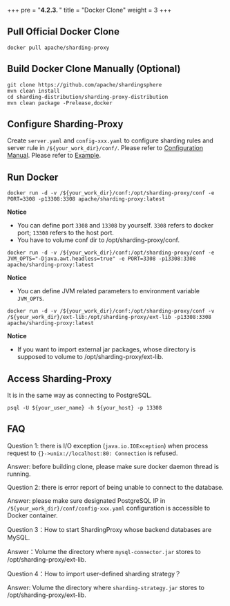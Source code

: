+++
pre = "<b>4.2.3. </b>"
title = "Docker Clone"
weight = 3
+++

## Pull Official Docker Clone

```
docker pull apache/sharding-proxy
```

## Build Docker Clone Manually (Optional)

```
git clone https://github.com/apache/shardingsphere
mvn clean install
cd sharding-distribution/sharding-proxy-distribution
mvn clean package -Prelease,docker
```

## Configure Sharding-Proxy

Create `server.yaml` and `config-xxx.yaml` to configure sharding rules and server rule in `/${your_work_dir}/conf/`. 
Please refer to [Configuration Manual](/en/manual/sharding-proxy/configuration/).
Please refer to [Example](https://github.com/apache/shardingsphere/tree/master/sharding-proxy/sharding-proxy-bootstrap/src/main/resources/conf).

## Run Docker

```
docker run -d -v /${your_work_dir}/conf:/opt/sharding-proxy/conf -e PORT=3308 -p13308:3308 apache/sharding-proxy:latest
```
**Notice**
* You can define port `3308` and `13308` by yourself. `3308` refers to docker port; `13308` refers to the host port.
* You have to volume conf dir to /opt/sharding-proxy/conf.

```
docker run -d -v /${your_work_dir}/conf:/opt/sharding-proxy/conf -e JVM_OPTS="-Djava.awt.headless=true" -e PORT=3308 -p13308:3308 apache/sharding-proxy:latest
```
**Notice**
* You can define JVM related parameters to environment variable `JVM_OPTS`.

```
docker run -d -v /${your_work_dir}/conf:/opt/sharding-proxy/conf -v /${your_work_dir}/ext-lib:/opt/sharding-proxy/ext-lib -p13308:3308 apache/sharding-proxy:latest
```
**Notice**
* If you want to import external jar packages, whose directory is supposed to volume to /opt/sharding-proxy/ext-lib.

## Access Sharding-Proxy

It is in the same way as connecting to PostgreSQL.

```
psql -U ${your_user_name} -h ${your_host} -p 13308
```

## FAQ

Question 1: there is I/O exception (`java.io.IOException`) when process request to `{}->unix://localhost:80: Connection` is refused.

Answer: before building clone, please make sure docker daemon thread is running.

Question 2: there is error report of being unable to connect to the database.

Answer: please make sure designated PostgreSQL  IP in `/${your_work_dir}/conf/config-xxx.yaml` configuration is accessible to Docker container.

Question 3：How to start ShardingProxy whose backend databases are MySQL.

Answer：Volume the directory where `mysql-connector.jar` stores to /opt/sharding-proxy/ext-lib.

Question 4：How to import user-defined sharding strategy？

Answer: Volume the directory where `sharding-strategy.jar` stores to /opt/sharding-proxy/ext-lib.
